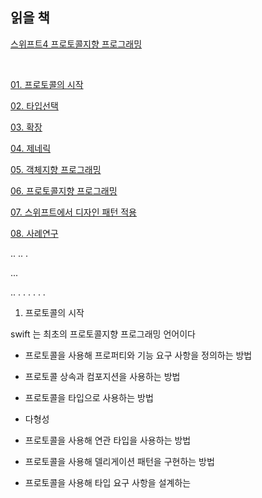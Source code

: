 
## 읽을 책 

[스위프트4 프로토콜지향 프로그래밍](http://www.yes24.com/Product/Goods/65774164)

<br>


[01. 프로토콜의 시작](#01.-프로토콜의-시작)

[02. 타입선택](#02.-타입선택)

[03. 확장](#03.-확장)

[04. 제네릭](#04.-제네릭)

[05. 객체지향 프로그래밍](#05.-객체지향-프로그래밍)

[06. 프로토콜지향 프로그래밍](#06.-프로토콜지향-프로그래밍)

[07. 스위프트에서 디자인 패턴 적용](#07.-스위프트에서-디자인-패턴-적용)

[08. 사례연구](#08.-사례연구)








..
..
.

...



..
.
.
.
.
.
.


01. 프로토콜의 시작

swift 는 최초의 프로토콜지향 프로그래밍 언어이다

- 프로토콜을 사용해 프로퍼티와 기능 요구 사항을 정의하는 방법

- 프로토콜 상속과 컴포지션을 사용하는 방법

- 프로토콜을 타입으로 사용하는 방법

- 다형성

- 프로토콜을 사용해 연관 타입을 사용하는 방법

- 프로토콜을 사용해 델리게이션 패턴을 구현하는 방법

- 프로토콜을 사용해 타입 요구 사항을 설계하는 





